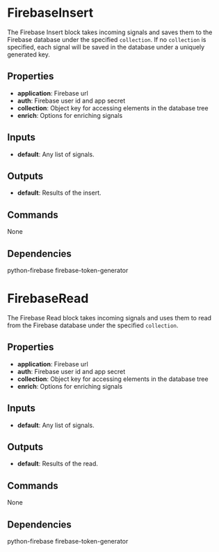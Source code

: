 FirebaseInsert
==============

The Firebase Insert block takes incoming signals and saves them to the Firebase database under the specified `collection`. If no `collection` is specified, each signal will be saved in the database under a uniquely generated key.

Properties
----------
- **application**: Firebase url
- **auth**: Firebase user id and app secret
- **collection**: Object key for accessing elements in the database tree
- **enrich**: Options for enriching signals

Inputs
------
- **default**: Any list of signals.

Outputs
-------
- **default**: Results of the insert.

Commands
--------
None

Dependencies
------------
python-firebase
firebase-token-generator

FirebaseRead
============

The Firebase Read block takes incoming signals and uses them to read from the Firebase database under the specified `collection`.

Properties
----------
- **application**: Firebase url
- **auth**: Firebase user id and app secret
- **collection**: Object key for accessing elements in the database tree
- **enrich**: Options for enriching signals

Inputs
------
- **default**: Any list of signals.

Outputs
-------
- **default**: Results of the read.

Commands
--------
None

Dependencies
------------
python-firebase
firebase-token-generator

